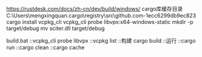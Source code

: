 https://rustdesk.com/docs/zh-cn/dev/build/windows/
cargo库缓存目录
C:\Users\mengxingquan\.cargo\registry\src\github.com-1ecc6299db9ec823
cargo install vcpkg_cli
vcpkg_cli probe libvpx:x64-windows-static
mkdir -p target/debug
mv sciter.dll target/debug

build.bat
::vcpkg_cli probe libvpx
::vcpkg list
::构建
cargo build
::运行
::cargo run
::cargo clean
::cargo cache


